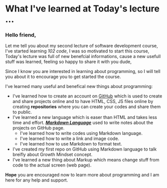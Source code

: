 # What I've learned at Today's lecture ...
### Hello friend,

Let me tell you about my second lecture of software development course, I've started learning *102 code*, I was so motivated to start this course, Today's lecture was full of 
new benefcial informations, cause a new usefull stuff was learned, feeling so happy to share it with you dude,

Since I know you are interested in learning about programming, so I will tell you about it to encourage you to get started the course.

I've learned many useful and benefical new things about programming:

* I've learned how to create an account on [GitHub](https://pages.github.com/) which is used to create and share projects online and to have HTML, CSS, JS files online by creating **repositories** where 
  you can create your codes and share them to public.
* I've learned a new language which is easer than HTML and takes less time and effort. 
    [***Markdown Language***](https://guides.github.com/features/mastering-markdown/#syntax) used to write notes about the projects on GitHub page.
     * I've learned how to write codes using Markdown language.
     * I've learned how to write a link and image code.
     * I've learned how to use Markdown to format text.
* I've created my first repo on GitHub using Markdown language to talk breifly about Growth Mindset concept.
* I've learned a new thing about Markup which means change stuff from code to the actual screen (web page).

**Hope** you are encouraged now to learn more about programming and I am here for any help and support.
